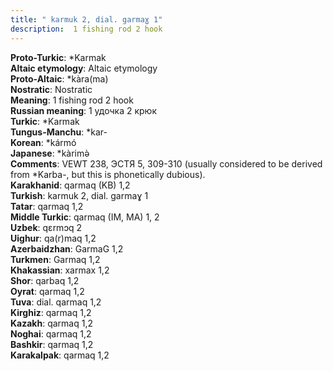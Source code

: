 ```yaml
---
title: " karmuk 2, dial. garmaɣ 1"
description:  1 fishing rod 2 hook
---
```


<strong>Proto-Turkic</strong>:  *Karmak<br>
<strong>Altaic etymology</strong>:  Altaic etymology<br>
<strong> Proto-Altaic</strong>:  *kàra(ma)<br>
<strong>Nostratic</strong>:  Nostratic<br>
<strong>Meaning</strong>:  1 fishing rod 2 hook<br>
<strong>Russian meaning</strong>:  1 удочка 2 крюк<br>
<strong>Turkic</strong>:  *Karmak<br>
<strong>Tungus-Manchu</strong>:  *kar-<br>
<strong>Korean</strong>:  *kármó<br>
<strong>Japanese</strong>:  *kàrimǝ̀<br>
<strong>Comments</strong>:  VEWT 238, ЭСТЯ 5, 309-310 (usually considered to be derived from *Karba-, but this is phonetically dubious).<br>
<strong>Karakhanid</strong>:  qarmaq (KB) 1,2<br>
<strong>Turkish</strong>:  karmuk 2, dial. garmaɣ 1<br>
<strong>Tatar</strong>:  qarmaq 1,2<br>
<strong>Middle Turkic</strong>:  qarmaq (IM, MA) 1, 2<br>
<strong>Uzbek</strong>:  qɛrmɔq 2<br>
<strong>Uighur</strong>:  qa(r)maq 1,2<br>
<strong>Azerbaidzhan</strong>:  GarmaG 1,2<br>
<strong>Turkmen</strong>:  Garmaq 1,2<br>
<strong>Khakassian</strong>:  xarmax 1,2<br>
<strong>Shor</strong>:  qarbaq 1,2<br>
<strong>Oyrat</strong>:  qarmaq 1,2<br>
<strong>Tuva</strong>:  dial. qarmaq 1,2<br>
<strong>Kirghiz</strong>:  qarmaq 1,2<br>
<strong>Kazakh</strong>:  qarmaq 1,2<br>
<strong>Noghai</strong>:  qarmaq 1,2<br>
<strong>Bashkir</strong>:  qarmaq 1,2<br>
<strong>Karakalpak</strong>:  qarmaq 1,2<br>


